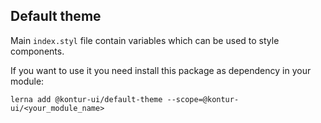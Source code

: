 ## Default theme

Main `index.styl` file contain variables which can be used to style components.

If you want to use it you need install this package as dependency in your module:

`lerna add @kontur-ui/default-theme --scope=@kontur-ui/<your_module_name>`
